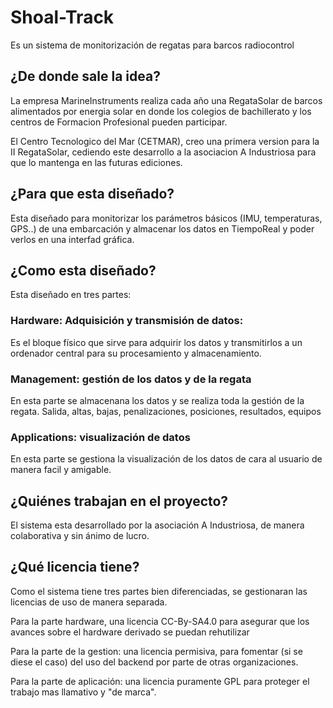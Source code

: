 # Shoal-Track
Es un sistema de monitorización de regatas para barcos radiocontrol

## ¿De donde sale la idea?
La empresa MarineInstruments realiza cada año una RegataSolar de barcos alimentados por energia solar en donde los colegios de bachillerato y los centros de Formacion Profesional pueden participar.

El Centro Tecnologico del Mar (CETMAR), creo una primera version para la II RegataSolar, cediendo este desarrollo a la asociacion A Industriosa para que lo mantenga en las futuras ediciones.

## ¿Para que esta diseñado?
Esta diseñado para monitorizar los parámetros básicos (IMU, temperaturas, GPS..) de una embarcación y almacenar los datos en TiempoReal y poder verlos en una interfad gráfica.

## ¿Como esta diseñado?
Esta diseñado en tres partes:
### Hardware: Adquisición y transmisión de datos:
Es el bloque físico que sirve para adquirir los datos y transmitirlos a un ordenador central para su procesamiento y almacenamiento.
### Management: gestión de los datos y de la regata
En esta parte se almacenana los datos y se realiza toda la gestión de la regata. Salida, altas, bajas, penalizaciones, posiciones, resultados, equipos 
### Applications: visualización de datos
En esta parte se gestiona la visualización de los datos de cara al usuario de manera facil y amigable. 

## ¿Quiénes trabajan en el proyecto?
El sistema esta desarrollado por la asociación A Industriosa, de manera colaborativa y sin ánimo de lucro.

## ¿Qué licencia tiene?
Como el sistema tiene tres partes bien diferenciadas, se gestionaran las licencias de uso de manera separada.

Para la parte hardware, una licencia CC-By-SA4.0 para asegurar que los avances sobre el hardware derivado se puedan rehutilizar

Para la parte de la gestion: una licencia permisiva, para fomentar (si se diese el caso) del uso del backend por parte de otras organizaciones.

Para la parte de aplicación: una licencia puramente GPL para proteger el trabajo mas llamativo y "de marca".
